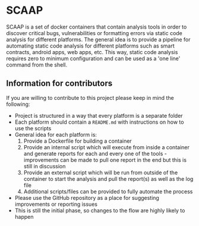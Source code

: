 # SCAAP

SCAAP is a set of docker containers that contain analysis tools in order to discover critical bugs, vulnerabilities or formatting errors via static code analysis for different platforms. The general idea is to provide a pipeline for automating static code analysis for different platforms such as smart contracts, android apps, web apps, etc. This way, static code analysis requires zero to minimum configuration and can be used as a 'one line' command from the shell.

## Information for contributors

If you are willing to contribute to this project please keep in mind the following:

- Project is structured in a way that every platform is a separate folder
- Each platform should contain a `README.md` with instructions on how to use the scripts
- General idea for each platform is:
  1. Provide a Dockerfile for building a container
  1. Provide an internal script which will execute from inside a container and generate reports for each and every one of the tools - improvements can be made to pull one report in the end but this is still in discussion
  1. Provide an external script which will be run from outside of the container to start the analysis and pull the report(s) as well as the log file
  1. Additional scripts/files can be provided to fully automate the process
- Please use the GitHub repository as a place for suggesting improvements or reporting issues
- This is still the initial phase, so changes to the flow are highly likely to happen 
